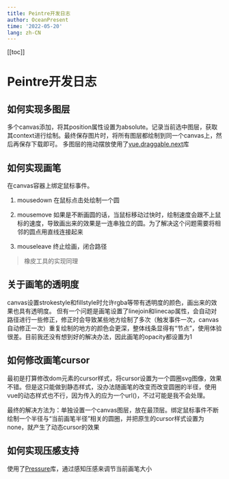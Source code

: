 ```yaml
---
title: Peintre开发日志
author: OceanPresent
time: '2022-05-20'
lang: zh-CN
---
```

[[toc]]
# Peintre开发日志

## 如何实现多图层

多个canvas添加，将其position属性设置为absolute。记录当前选中图层，获取其context进行绘制。最终保存图片时，将所有图层都绘制到同一个canvas上，然后再保存下载即可。
多图层的拖动摆放使用了[vue.draggable.next](https://github.com/SortableJS/vue.draggable.next)库

## 如何实现画笔

在canvas容器上绑定鼠标事件。

1. mousedown
在鼠标点击处绘制一个圆

2. mousemove
如果是不断画圆的话，当鼠标移动过快时，绘制速度会跟不上鼠标的速度，导致画出来的效果是一连串独立的圆。为了解决这个问题需要将相邻的圆点用直线连接起来

3. mouseleave
终止绘画，闭合路径

> 橡皮工具的实现同理

## 关于画笔的透明度

canvas设置strokestyle和fillstyle时允许rgba等带有透明度的颜色，画出来的效果也具有透明度。
但有一个问题是画笔设置了linejoin和linecap属性，会自动对路径进行一些修正，修正时会导致某些地方绘制了多次（触发事件一次，canvas自动修正一次）重复绘制的地方的颜色会更深，整体线条显得有“节点”，使用体验很差。目前我还没有想到好的解决办法，因此画笔的opacity都设置为1

## 如何修改画笔cursor

最初是打算修改dom元素的cursor样式，将cursor设置为一个圆圈svg图像，效果不错。但是这只能做到静态样式，没办法随画笔的改变而改变圆圈的半径，使用vue的动态样式也不行，因为传入的应为一个url()，不过可能是我不会处理。

最终的解决方法为：单独设置一个canvas图层，放在最顶层。绑定鼠标事件不断绘制一个半径与“当前画笔半径”相关的圆圈，并把原生的cursor样式设置为none，就产生了动态cursor的效果

## 如何实现压感支持
使用了[Pressure](https://github.com/stuyam/pressure)库，通过感知压感来调节当前画笔大小